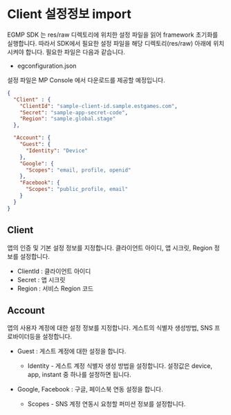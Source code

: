 # Client 설정정보 import

EGMP SDK 는 res/raw 디렉토리에 위치한 설정 파일을 읽어 framework 초기화를 실행합니다.
따라서 SDK에서 필요한 설정 파일을 해당 디렉토리(res/raw) 아래에 위치시켜야 합니다.
필요한 파일은 다음과 같습니다.

* egconfiguration.json

설정 파일은 MP Console 에서 다운로드를 제공할 예정입니다.

```json
{
  "Client" : {
    "ClientId": "sample-client-id.sample.estgames.com",
    "Secret": "sample-app-secret-code",
    "Region": "sample.global.stage"
  },

  "Account": {
    "Guest": {
      "Identity": "Device"
    },
    "Google": {
      "Scopes": "email, profile, openid"
    },
    "Facebook": {
      "Scopes": "public_profile, email"
    }
  }
}
```

## Client

앱의 인증 및 기본 설정 정보를 지정합니다. 클라이언트 아이디, 앱 시크릿, Region 정보를 설정합니다.

* ClientId : 클라이언트 아이디
* Secret : 앱 시크릿
* Region : 서비스 Region 코드

## Account

앱의 사용자 계정에 대한 설정 정보를 지정합니다. 게스트의 식별자 생성방법, SNS 프로바이더등을 설정합니다.

* Guest : 게스트 계정에 대한 설정을 합니다.
  * Identity - 게스트 계정 식별자 생성 방법을 설정합니다. 설정값은 device, app, instant 중 하나를 설정하면 됩니다.

* Google, Facebook : 구글, 페이스북 연동 설정을 합니다.
  * Scopes - SNS 계정 연동시 요청할 퍼미션 정보를 설정합니다.